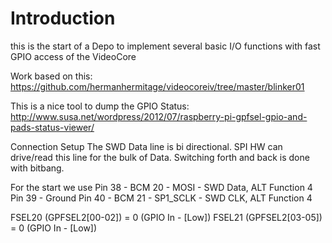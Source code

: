 
# Introduction

this is the start of a Depo to implement several basic I/O functions with fast 
GPIO access of the VideoCore


Work based on this:
https://github.com/hermanhermitage/videocoreiv/tree/master/blinker01


This is a nice tool to dump the GPIO Status:
http://www.susa.net/wordpress/2012/07/raspberry-pi-gpfsel-gpio-and-pads-status-viewer/


Connection Setup
The SWD Data line is bi directional. SPI HW can drive/read this line for
the bulk of Data. Switching forth and back is done with bitbang.

For the start we use 
Pin 38 - BCM 20 - MOSI - SWD Data, ALT Function 4
Pin 39 - Ground
Pin 40 - BCM 21 - SP1_SCLK  - SWD CLK, ALT Function 4


  FSEL20 (GPFSEL2[00-02]) = 0 (GPIO In - [Low])
  FSEL21 (GPFSEL2[03-05]) = 0 (GPIO In - [Low])

